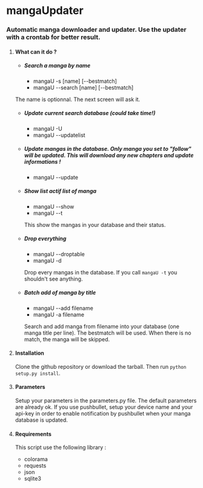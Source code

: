 mangaUpdater
============

### Automatic manga downloader and updater. Use the updater with a crontab for better result.

1. #### What can it do ?

	* ##### Search a manga by name
		
		* mangaU -s [name] [--bestmatch]
		* mangaU --search [name] [--bestmatch]

	The name is optionnal. The next screen will ask it.
	
	

	* ##### Update current search database (could take time!)
		
		* mangaU -U
		* mangaU --updatelist

	* ##### Update mangas in the database. Only manga you set to "follow" will be updated. This will download any new chapters and update informations !
		
		* mangaU --update

	* ##### Show list actif list of manga
		
		* mangaU --show
		* mangaU --t
		
		This show the mangas in your database and their status.

	* ##### Drop everything
		
		* mangaU --droptable
		* mangaU -d

		Drop every mangas in the database. If you call `mangaU -t` you shouldn't see anything.

	* ##### Batch add of manga by title

		* mangaU --add filename
		* mangaU -a filename

		Search and add manga from filename into your database (one manga title per line). The bestmatch will be used. When there is no match, the manga will be skipped.

2. #### Installation

	Clone the github repository or download the tarball. Then run `python setup.py install`.

3. #### Parameters

	Setup your parameters in the parameters.py file. The default parameters are already ok.
If you use pushbullet, setup your device name and your api-key in order to enable notification by pushbullet when your manga database is updated.

4. #### Requirements

	This script use the following library :

	- colorama
	- requests
	- json
	- sqlite3